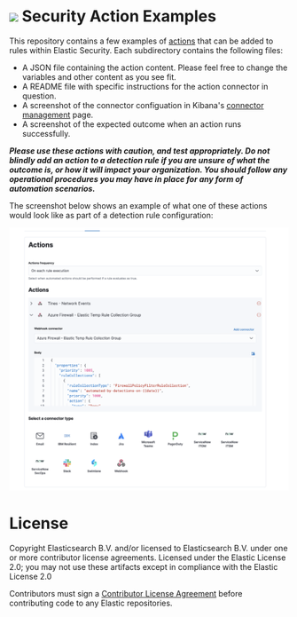 <h1><img src="https://static-www.elastic.co/v3/assets/bltefdd0b53724fa2ce/blte046ae7d78156afb/601081790839e910126d7653/security-logo-color-32px.svg"/>  Security Action Examples</h1>

This repository contains a few examples of [actions](https://www.elastic.co/guide/en/security/current/rules-ui-create.html#rule-notifications) that can be added to rules within Elastic Security. Each subdirectory contains the following files:

- A JSON file containing the action content. Please feel free to change the variables and other content as you see fit.
- A README file with specific instructions for the action connector in question.
- A screenshot of the connector configuation in Kibana's [connector management](https://www.elastic.co/guide/en/kibana/current/action-types.html) page.
- A screenshot of the expected outcome when an action runs successfully.

_**Please use these actions with caution, and test appropriately. Do not blindly add an action to a detection rule if you are unsure of what the outcome is, or how it will impact your organization. You should follow any operational procedures you may have in place for any form of automation scenarios.**_ 

The screenshot below shows an example of what one of these actions would look like as part of a detection rule configuration:

![Result](Action%20Setup%20Example.png)

# License

Copyright Elasticsearch B.V. and/or licensed to Elasticsearch B.V. under one or more contributor license agreements. Licensed under the Elastic License 2.0; you may not use these artifacts except in compliance with the Elastic License 2.0

Contributors must sign a [Contributor License Agreement](https://www.elastic.co/contributor-agreement) before contributing code to any Elastic repositories.
